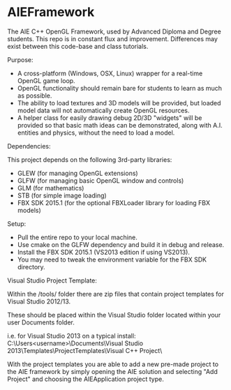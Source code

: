 AIEFramework
============

The AIE C++ OpenGL Framework, used by Advanced Diploma and Degree students. This repo is in constant flux and improvement. Differences may exist between this code-base and class tutorials.

Purpose:

  - A cross-platform (Windows, OSX, Linux) wrapper for a real-time OpenGL game loop.
  - OpenGL functionality should remain bare for students to learn as much as possible.
  - The ability to load textures and 3D models will be provided, but loaded model data will
    not automatically create OpenGL resources.
  - A helper class for easily drawing debug 2D/3D "widgets" will be provided so that basic 
    math ideas can be demonstrated, along with A.I. entities and physics, without the need to 
    load a model.

Dependencies:

  This project depends on the following 3rd-party libraries:

  - GLEW (for managing OpenGL extensions)
  - GLFW (for managing basic OpenGL window and controls)
  - GLM (for mathematics)
  - STB (for simple image loading)
  - FBX SDK 2015.1 (for the optional FBXLoader library for loading FBX models)
 
Setup:

  - Pull the entire repo to your local machine.
  - Use cmake on the GLFW dependency and build it in debug and release.
  - Install the FBX SDK 2015.1 (VS2013 edition if using VS2013).
  - You may need to tweak the environment variable for the FBX SDK directory.

Visual Studio Project Template:

  Within the /tools/ folder there are zip files that contain project templates for Visual Studio 2012/13.
  
  These should be placed within the Visual Studio folder located within your user Documents folder.
  
  i.e. for Visual Studio 2013 on a typical install:
    C:\Users\<username>\Documents\Visual Studio 2013\Templates\ProjectTemplates\Visual C++ Project\
    
  With the project templates you are able to add a new pre-made project to the AIE framework by simply opening the AIE solution and selecting "Add Project" and choosing the AIEApplication project type.
